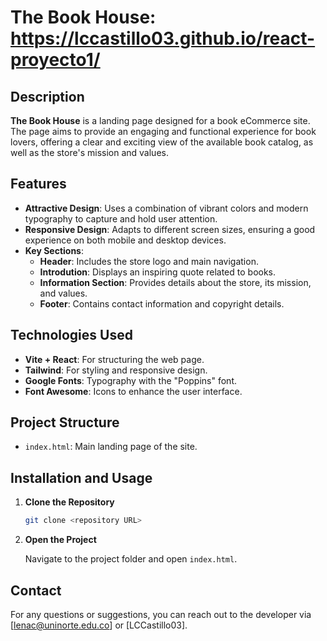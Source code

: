 
# The Book House: https://lccastillo03.github.io/react-proyecto1/

## Description

**The Book House** is a landing page designed for a book eCommerce site. The page aims to provide an engaging and functional experience for book lovers, offering a clear and exciting view of the available book catalog, as well as the store's mission and values.

## Features

- **Attractive Design**: Uses a combination of vibrant colors and modern typography to capture and hold user attention.
- **Responsive Design**: Adapts to different screen sizes, ensuring a good experience on both mobile and desktop devices.
- **Key Sections**:
  - **Header**: Includes the store logo and main navigation.
  - **Introdution**: Displays an inspiring quote related to books.
  - **Information Section**: Provides details about the store, its mission, and values.
  - **Footer**: Contains contact information and copyright details.
## Technologies Used

- **Vite + React**: For structuring the web page.
- **Tailwind**: For styling and responsive design.
- **Google Fonts**: Typography with the "Poppins" font.
- **Font Awesome**: Icons to enhance the user interface.

## Project Structure

- `index.html`: Main landing page of the site.

## Installation and Usage

1. **Clone the Repository**

   ```bash
   git clone <repository URL>
   ```

2. **Open the Project**

   Navigate to the project folder and open `index.html`.

## Contact

For any questions or suggestions, you can reach out to the developer via [lenac@uninorte.edu.co] or [LCCastillo03].
